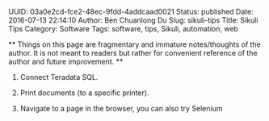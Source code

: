 UUID: 03a0e2cd-fce2-48ec-9fdd-4addcaad0021
Status: published
Date: 2016-07-13 22:14:10
Author: Ben Chuanlong Du
Slug: sikuli-tips
Title: Sikuli Tips
Category: Software
Tags: software, tips, Sikuli, automation, web

**
Things on this page are
fragmentary and immature notes/thoughts of the author.
It is not meant to readers
but rather for convenient reference of the author and future improvement.
**

1. Connect Teradata SQL.

2. Print documents (to a specific printer).

3. Navigate to a page in the browser, you can also try Selenium
